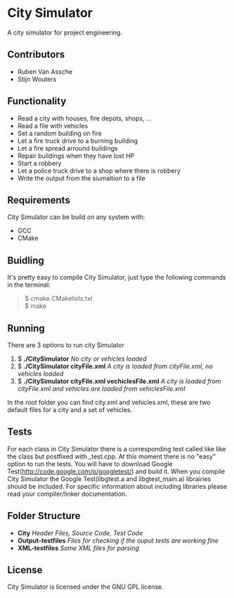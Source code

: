 # City Simulator

A city simulator for project engineering.

## Contributors
- Ruben Van Assche
- Stijn Wouters

## Functionality
- Read a city with houses, fire depots, shops, ...
- Read a file with vehicles
- Set a random building on fire
- Let a fire truck drive to a burning building
- Let a fire spread arround buildings
- Repair buildings when they have lost HP
- Start a robbery
- Let a police truck drive to a shop where there is robbery
- Write the output from the siumaltion to a file

## Requirements
City Simulator can be build on any system with:
- GCC
- CMake

## Buidling
It's pretty easy to compile City Simulator, just type the following commands in the terminal:
> $ cmake CMakelists.txt <br/>
> $ make

## Running
There are 3 options to run city Simulator

1. $ **./CitySimulator** *No city or vehicles loaded*
2. $ **./CitySimulator cityFile.xml** *A city is loaded from cityFile.xml, no vehicles loaded*
3. $ **./CitySimulator cityFile.xml vechiclesFile.xml** *A city is loaded from cityFile.xml and vehicles are loaded from vehiclesFile.xml*

In the root folder you can find city.xml and vehicles.xml, these are two default files for a city and a set of vehicles.


## Tests
For each class in City Simulator there is a corresponding test called like like the class but postfixed with _test.cpp. At this moment there is no "easy" option to run the tests. You will have to download Google Test(http://code.google.com/p/googletest/) and build it. When you compile City Simulator the Google Test(libgtest.a and libgtest_main.a) librairies should be included. For specific information about including libraries please read your compiler/linker documentation. 

## Folder Structure
- **City** *Header Files, Source Code, Test Code*
- **Output-testfiles** *Files for checking if the ouput tests are working fine*
- **XML-testfiles** *Some XML files for parsing*

## License
City Simulator is licensed under the GNU GPL license.